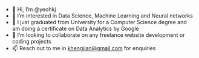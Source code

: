 - 👋 Hi, I’m @yeohkj
- 👀 I’m interested in Data Science, Machine Learning and Neural networks
- 🌱 I just graduated from University for a Computer Science degree and am doing a certificate on Data Analytics by Google
- 💞️ I’m looking to collaborate on any freelance website development or coding projects
- 📫 Reach out to me in khengjian@gmail.com for enquiries

<!---
yeohkj/yeohkj is a ✨ special ✨ repository because its `README.md` (this file) appears on your GitHub profile.
You can click the Preview link to take a look at your changes.
--->

